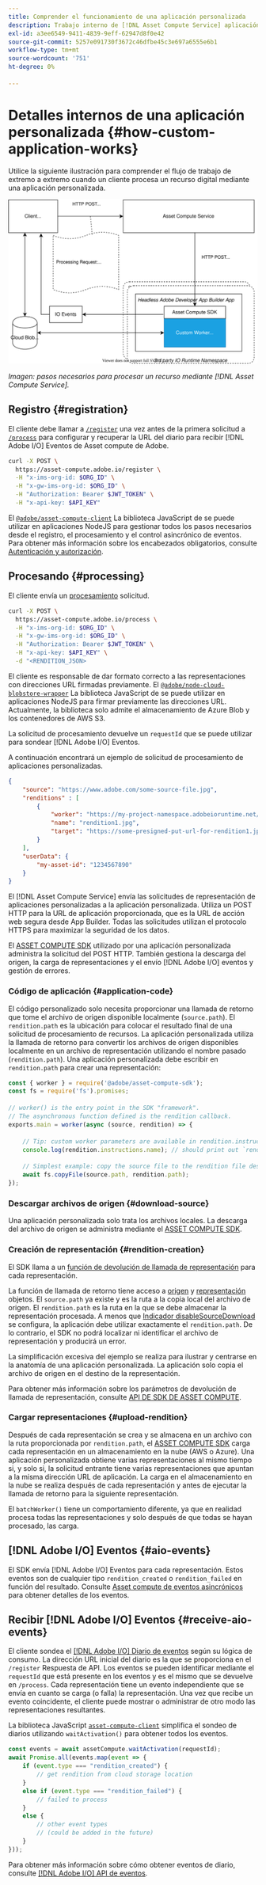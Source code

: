 ```yaml
---
title: Comprender el funcionamiento de una aplicación personalizada
description: Trabajo interno de [!DNL Asset Compute Service] aplicación personalizada para comprender mejor cómo funciona.
exl-id: a3ee6549-9411-4839-9eff-62947d8f0e42
source-git-commit: 5257e091730f3672c46dfbe45c3e697a6555e6b1
workflow-type: tm+mt
source-wordcount: '751'
ht-degree: 0%

---
```


# Detalles internos de una aplicación personalizada {#how-custom-application-works}

Utilice la siguiente ilustración para comprender el flujo de trabajo de extremo a extremo cuando un cliente procesa un recurso digital mediante una aplicación personalizada.

![Flujo de trabajo de aplicaciones personalizadas](assets/customworker.svg)

*Imagen: pasos necesarios para procesar un recurso mediante [!DNL Asset Compute Service].*

## Registro {#registration}

El cliente debe llamar a [`/register`](api.md#register) una vez antes de la primera solicitud a [`/process`](api.md#process-request) para configurar y recuperar la URL del diario para recibir [!DNL Adobe I/O] Eventos de Asset compute de Adobe.

```sh
curl -X POST \
  https://asset-compute.adobe.io/register \
  -H "x-ims-org-id: $ORG_ID" \
  -H "x-gw-ims-org-id: $ORG_ID" \
  -H "Authorization: Bearer $JWT_TOKEN" \
  -H "x-api-key: $API_KEY"
```

El [`@adobe/asset-compute-client`](https://github.com/adobe/asset-compute-client#usage) La biblioteca JavaScript de se puede utilizar en aplicaciones NodeJS para gestionar todos los pasos necesarios desde el registro, el procesamiento y el control asincrónico de eventos. Para obtener más información sobre los encabezados obligatorios, consulte [Autenticación y autorización](api.md).

## Procesando {#processing}

El cliente envía un [procesamiento](api.md#process-request) solicitud.

```sh
curl -X POST \
  https://asset-compute.adobe.io/process \
  -H "x-ims-org-id: $ORG_ID" \
  -H "x-gw-ims-org-id: $ORG_ID" \
  -H "Authorization: Bearer $JWT_TOKEN" \
  -H "x-api-key: $API_KEY" \
  -d "<RENDITION_JSON>
```

El cliente es responsable de dar formato correcto a las representaciones con direcciones URL firmadas previamente. El [`@adobe/node-cloud-blobstore-wrapper`](https://github.com/adobe/node-cloud-blobstore-wrapper#presigned-urls) La biblioteca JavaScript de se puede utilizar en aplicaciones NodeJS para firmar previamente las direcciones URL. Actualmente, la biblioteca solo admite el almacenamiento de Azure Blob y los contenedores de AWS S3.

La solicitud de procesamiento devuelve un `requestId` que se puede utilizar para sondear [!DNL Adobe I/O] Eventos.

A continuación encontrará un ejemplo de solicitud de procesamiento de aplicaciones personalizadas.

```json
{
    "source": "https://www.adobe.com/some-source-file.jpg",
    "renditions" : [
        {
            "worker": "https://my-project-namespace.adobeioruntime.net/api/v1/web/my-namespace-version/my-worker",
            "name": "rendition1.jpg",
            "target": "https://some-presigned-put-url-for-rendition1.jpg",
        }
    ],
    "userData": {
        "my-asset-id": "1234567890"
    }
}
```

El [!DNL Asset Compute Service] envía las solicitudes de representación de aplicaciones personalizadas a la aplicación personalizada. Utiliza un POST HTTP para la URL de aplicación proporcionada, que es la URL de acción web segura desde App Builder. Todas las solicitudes utilizan el protocolo HTTPS para maximizar la seguridad de los datos.

El [ASSET COMPUTE SDK](https://github.com/adobe/asset-compute-sdk#adobe-asset-compute-worker-sdk) utilizado por una aplicación personalizada administra la solicitud del POST HTTP. También gestiona la descarga del origen, la carga de representaciones y el envío [!DNL Adobe I/O] eventos y gestión de errores.

<!-- TBD: Add the application diagram. -->

### Código de aplicación {#application-code}

El código personalizado solo necesita proporcionar una llamada de retorno que tome el archivo de origen disponible localmente (`source.path`). El `rendition.path` es la ubicación para colocar el resultado final de una solicitud de procesamiento de recursos. La aplicación personalizada utiliza la llamada de retorno para convertir los archivos de origen disponibles localmente en un archivo de representación utilizando el nombre pasado (`rendition.path`). Una aplicación personalizada debe escribir en `rendition.path` para crear una representación:

```javascript
const { worker } = require('@adobe/asset-compute-sdk');
const fs = require('fs').promises;

// worker() is the entry point in the SDK "framework".
// The asynchronous function defined is the rendition callback.
exports.main = worker(async (source, rendition) => {

    // Tip: custom worker parameters are available in rendition.instructions.
    console.log(rendition.instructions.name); // should print out `rendition.jpg`.

    // Simplest example: copy the source file to the rendition file destination so as to transfer the asset as is without processing.
    await fs.copyFile(source.path, rendition.path);
});
```

### Descargar archivos de origen {#download-source}

Una aplicación personalizada solo trata los archivos locales. La descarga del archivo de origen se administra mediante el [ASSET COMPUTE SDK](https://github.com/adobe/asset-compute-sdk#adobe-asset-compute-worker-sdk).

### Creación de representación {#rendition-creation}

El SDK llama a un [función de devolución de llamada de representación](https://github.com/adobe/asset-compute-sdk#rendition-callback-for-worker-required) para cada representación.

La función de llamada de retorno tiene acceso a [origen](https://github.com/adobe/asset-compute-sdk#source) y [representación](https://github.com/adobe/asset-compute-sdk#rendition) objetos. El `source.path` ya existe y es la ruta a la copia local del archivo de origen. El `rendition.path` es la ruta en la que se debe almacenar la representación procesada. A menos que [Indicador disableSourceDownload](https://github.com/adobe/asset-compute-sdk#worker-options-optional) se configura, la aplicación debe utilizar exactamente el `rendition.path`. De lo contrario, el SDK no podrá localizar ni identificar el archivo de representación y producirá un error.

La simplificación excesiva del ejemplo se realiza para ilustrar y centrarse en la anatomía de una aplicación personalizada. La aplicación solo copia el archivo de origen en el destino de la representación.

Para obtener más información sobre los parámetros de devolución de llamada de representación, consulte [API DE SDK DE ASSET COMPUTE](https://github.com/adobe/asset-compute-sdk#api-details).

### Cargar representaciones {#upload-rendition}

Después de cada representación se crea y se almacena en un archivo con la ruta proporcionada por `rendition.path`, el [ASSET COMPUTE SDK](https://github.com/adobe/asset-compute-sdk#adobe-asset-compute-worker-sdk) carga cada representación en un almacenamiento en la nube (AWS o Azure). Una aplicación personalizada obtiene varias representaciones al mismo tiempo si, y solo si, la solicitud entrante tiene varias representaciones que apuntan a la misma dirección URL de aplicación. La carga en el almacenamiento en la nube se realiza después de cada representación y antes de ejecutar la llamada de retorno para la siguiente representación.

El `batchWorker()` tiene un comportamiento diferente, ya que en realidad procesa todas las representaciones y solo después de que todas se hayan procesado, las carga.

## [!DNL Adobe I/O] Eventos {#aio-events}

El SDK envía [!DNL Adobe I/O] Eventos para cada representación. Estos eventos son de cualquier tipo `rendition_created` o `rendition_failed` en función del resultado. Consulte [Asset compute de eventos asincrónicos](api.md#asynchronous-events) para obtener detalles de los eventos.

## Recibir [!DNL Adobe I/O] Eventos {#receive-aio-events}

El cliente sondea el [[!DNL Adobe I/O] Diario de eventos](https://www.adobe.io/apis/experienceplatform/events/ioeventsapi.html#/Journaling) según su lógica de consumo. La dirección URL inicial del diario es la que se proporciona en el `/register` Respuesta de API. Los eventos se pueden identificar mediante el `requestId` que está presente en los eventos y es el mismo que se devuelve en `/process`. Cada representación tiene un evento independiente que se envía en cuanto se carga (o falla) la representación. Una vez que recibe un evento coincidente, el cliente puede mostrar o administrar de otro modo las representaciones resultantes.

La biblioteca JavaScript [`asset-compute-client`](https://github.com/adobe/asset-compute-client#usage) simplifica el sondeo de diarios utilizando `waitActivation()` para obtener todos los eventos.

```javascript
const events = await assetCompute.waitActivation(requestId);
await Promise.all(events.map(event => {
    if (event.type === "rendition_created") {
        // get rendition from cloud storage location
    }
    else if (event.type === "rendition_failed") {
        // failed to process
    }
    else {
        // other event types
        // (could be added in the future)
    }
}));
```

Para obtener más información sobre cómo obtener eventos de diario, consulte [[!DNL Adobe I/O] API de eventos](https://www.adobe.io/apis/experienceplatform/events/ioeventsapi.html#!adobedocs/adobeio-events/master/events-api-reference.yaml).

<!-- TBD:
* Illustration of the controls/data flow.
* Basic overview, in text and not code, of how an application works.
-->
